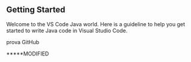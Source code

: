 ## Getting Started

Welcome to the VS Code Java world. Here is a guideline to help you get started to write Java code in Visual Studio Code.

prova GitHub

*****MODIFIED 
